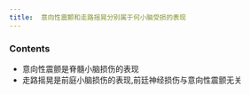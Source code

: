 ```yaml
---
title:  意向性震颤和走路摇晃分别属于何小脑受损的表现
--- 
```


### Contents
- 意向性震颤是脊髓小脑损伤的表现
- 走路摇晃是前庭小脑损伤的表现,前廷神经损伤与意向性震颤无关
